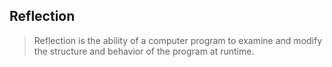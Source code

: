 ##  Reflection

> Reflection is the ability of a computer program to examine and modify the structure and behavior  of the program at runtime.
